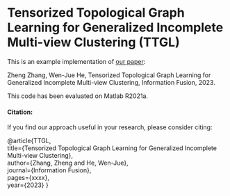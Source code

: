 # Tensorized Topological Graph Learning for Generalized Incomplete Multi-view Clustering (TTGL)
This is an example implementation of [our paper](https://ieeexplore.ieee.org/document/9089264):

Zheng Zhang, Wen-Jue He, Tensorized Topological Graph Learning for Generalized Incomplete Multi-view Clustering, Information Fusion, 2023.

This code has been evaluated on Matlab R2021a.

#### Citation:

If you find our approach useful in your research, please consider citing:

@article{TTGL,  
  title={Tensorized Topological Graph Learning for Generalized Incomplete Multi-view Clustering},  
  author={Zhang, Zheng and He, Wen-Jue},  
  journal={Information Fusion},  
  pages={xxxx},  
  year={2023}
}
